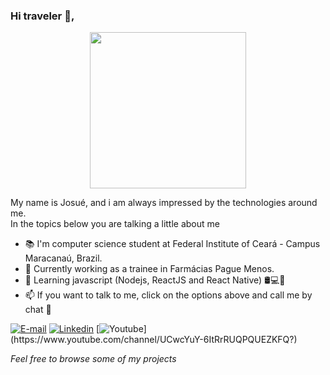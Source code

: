 ### Hi traveler 👋,

<p align= "center">
  <img src = "https://user-images.githubusercontent.com/34459397/101671442-43ca3300-3a33-11eb-8361-a4b480abe3df.gif" width = 250/>
 </p>

My name is Josué, and i am always impressed by the technologies around me.<br>
In the topics below you are talking a little about me

- 📚 I'm computer science student at Federal Institute of Ceará - Campus Maracanaú, Brazil.
- 🔭 Currently working as a trainee in Farmácias Pague Menos.
- 🌱 Learning javascript (Nodejs, ReactJS and React Native) 🛢💻📱
- 📫 If you want to talk to me, click on the options above and call me by chat 💬

[![E-mail](https://img.shields.io/badge/-Email-c14438?style=flat-square&logo=Gmail&logoColor=white&link=mailto:josuebatistam1@gmail.com)](mailto:josuebatistam1@gmail.com) 
[![Linkedin](https://img.shields.io/badge/-Linkedin-blue?style=flat-square&logo=Linkedin&logoColor=white&link=https://www.linkedin.com/in/josu%C3%A9-batista-694bba135/)](https://www.linkedin.com/in/josu%C3%A9-batista-694bba135/) 
[![Youtube](https://img.shields.io/badge/-Youtube-c14438?style=flat-square&logo=Youtube&logoColor=white&link=https://www.youtube.com/channel/UCwcYuY-6ItRrRUQPQUEZKFQ?)](https://www.youtube.com/channel/UCwcYuY-6ItRrRUQPQUEZKFQ?) 

*Feel free to browse some of my projects*

